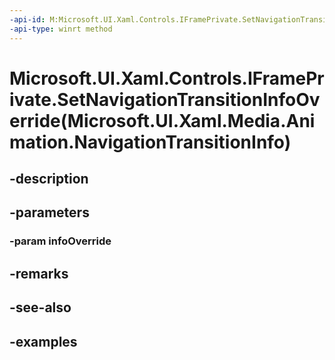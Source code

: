 ```yaml
---
-api-id: M:Microsoft.UI.Xaml.Controls.IFramePrivate.SetNavigationTransitionInfoOverride(Microsoft.UI.Xaml.Media.Animation.NavigationTransitionInfo)
-api-type: winrt method
---
```


# Microsoft.UI.Xaml.Controls.IFramePrivate.SetNavigationTransitionInfoOverride(Microsoft.UI.Xaml.Media.Animation.NavigationTransitionInfo)

<!--
public void SetNavigationTransitionInfoOverride (Microsoft.UI.Xaml.Media.Animation.NavigationTransitionInfo infoOverride);
-->


## -description

## -parameters

### -param infoOverride

## -remarks

## -see-also

## -examples


